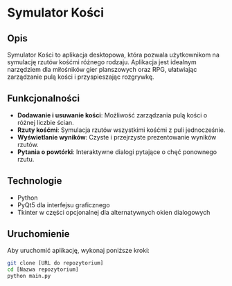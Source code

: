 # Symulator Kości

## Opis
Symulator Kości to aplikacja desktopowa, która pozwala użytkownikom na symulację rzutów kośćmi różnego rodzaju. Aplikacja jest idealnym narzędziem dla miłośników gier planszowych oraz RPG, ułatwiając zarządzanie pulą kości i przyspieszając rozgrywkę.

## Funkcjonalności
- **Dodawanie i usuwanie kości**: Możliwość zarządzania pulą kości o różnej liczbie ścian.
- **Rzuty kośćmi**: Symulacja rzutów wszystkimi kośćmi z puli jednocześnie.
- **Wyświetlanie wyników**: Czyste i przejrzyste prezentowanie wyników rzutów.
- **Pytania o powtórki**: Interaktywne dialogi pytające o chęć ponownego rzutu.

## Technologie
- Python
- PyQt5 dla interfejsu graficznego
- Tkinter w części opcjonalnej dla alternatywnych okien dialogowych

## Uruchomienie
Aby uruchomić aplikację, wykonaj poniższe kroki:
```bash
git clone [URL do repozytorium]
cd [Nazwa repozytorium]
python main.py
